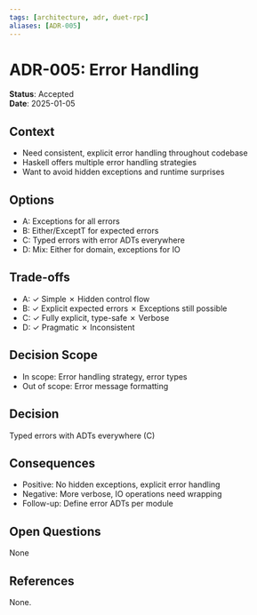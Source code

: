 ```yaml
---
tags: [architecture, adr, duet-rpc]
aliases: [ADR-005]
---
```


# ADR-005: Error Handling

**Status**: Accepted  
**Date**: 2025-01-05

## Context
- Need consistent, explicit error handling throughout codebase
- Haskell offers multiple error handling strategies
- Want to avoid hidden exceptions and runtime surprises

## Options
- A: Exceptions for all errors
- B: Either/ExceptT for expected errors
- C: Typed errors with error ADTs everywhere
- D: Mix: Either for domain, exceptions for IO

## Trade-offs
- A: ✓ Simple ✗ Hidden control flow
- B: ✓ Explicit expected errors ✗ Exceptions still possible
- C: ✓ Fully explicit, type-safe ✗ Verbose
- D: ✓ Pragmatic ✗ Inconsistent

## Decision Scope
- In scope: Error handling strategy, error types
- Out of scope: Error message formatting

## Decision
Typed errors with ADTs everywhere (C)

## Consequences
- Positive: No hidden exceptions, explicit error handling
- Negative: More verbose, IO operations need wrapping
- Follow-up: Define error ADTs per module

## Open Questions
None

## References
None.
